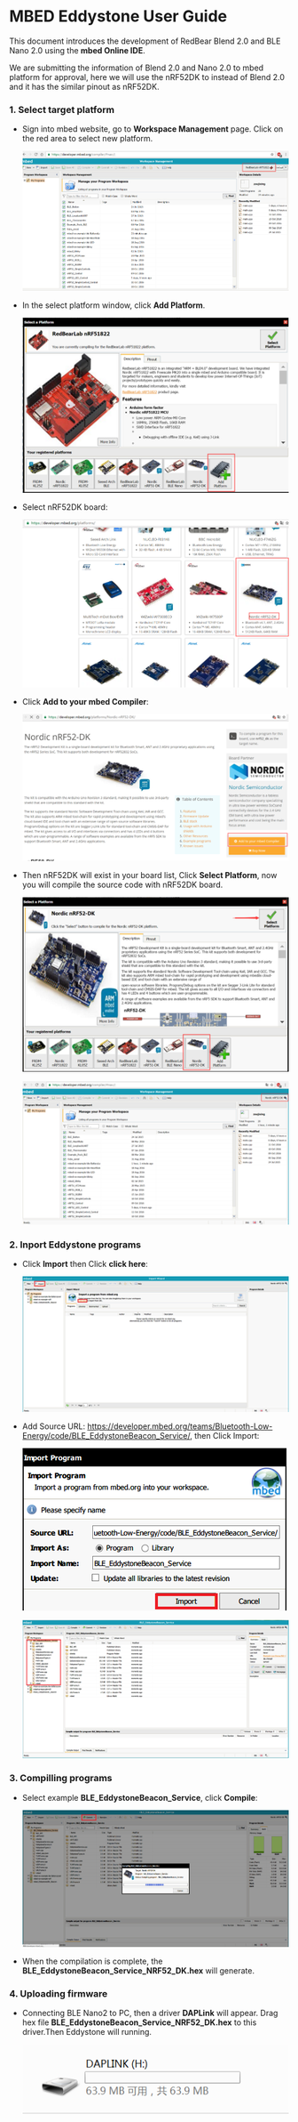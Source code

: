 
# MBED Eddystone User Guide

This document introduces the development of RedBear Blend 2.0 and BLE Nano 2.0 using the **mbed Online IDE**.

We are submitting the information of Blend 2.0 and Nano 2.0 to mbed platform for approval, here we will use the nRF52DK to instead of Blend 2.0 and it has the similar pinout as nRF52DK.

### 1. Select target platform

 * Sign into mbed website, go to **Workspace Management** page. Click on the red area to select new platform.
    
    ![mbed_ide_1](images/mbed_ide/mbed_ide_1.png)

 * In the select platform window, click **Add Platform**.

    ![mbed_ide_2](images/mbed_ide/mbed_ide_2.png)

 * Select nRF52DK board:

    ![mbed_ide_3](images/mbed_ide/mbed_ide_3.png)

 * Click **Add to your mbed Compiler**:

    ![mbed_ide_4](images/mbed_ide/mbed_ide_4.png)

 * Then nRF52DK will exist in your board list, Click **Select Platform**, now you will compile the source code with nRF52DK board. 

    ![mbed_ide_5](images/mbed_ide/mbed_ide_5.png)

    ![mbed_ide_6](images/mbed_ide/mbed_ide_6.png)

### 2. Inport Eddystone programs

 * Click **Import** then Click **click here**:

    ![Eddystone_1](images/Eddystone/eddystone_1.png)

 * Add Source URL: https://developer.mbed.org/teams/Bluetooth-Low-Energy/code/BLE_EddystoneBeacon_Service/, then Click Import:

    ![Eddystone_2](images/Eddystone/eddystone_2.png)

    ![Eddystone_3](images/Eddystone/eddystone_3.png)

### 3. Compilling programs

 * Select example **BLE_EddystoneBeacon_Service**, click **Compile**:

    ![Eddystone_4](images/Eddystone/eddystone_4.png)

 * When the compilation is complete, the **BLE_EddystoneBeacon_Service_NRF52_DK.hex** will generate.

### 4. Uploading firmware

 * Connecting BLE Nano2 to PC, then a driver **DAPLink** will appear. Drag hex file **BLE_EddystoneBeacon_Service_NRF52_DK.hex** to this driver.Then Eddystone will running.

    ![Eddystone_5](images/Eddystone/eddystone_5.png)

